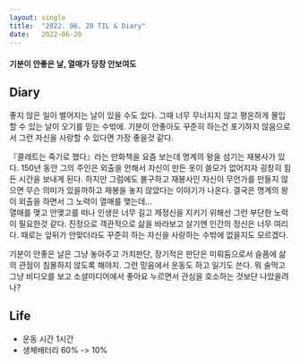 ```yaml
---
layout:	single
title:	"2022. 06. 20 TIL & Diary"
date:	2022-06-20
---
```


  #### 기분이 안좋은 날, 열매가 당장 안보여도

## Diary  

좋지 않은 일이 벌어지는 날이 있을 수도 있다. 그때 너무 무너지지 않고 평온하게 몰입할 수 있는 날이 오기를 믿는 수밖에. 기분이 안좋아도 꾸준히 하는건 포기하지 않음으로서 그런 자신을 사랑할 수 있다면 가장 좋을것 같다.

『콜레트는 죽기로 했다』라는 만화책을 요즘 보는데 명계의 왕을 섬기는 재봉사가 있다. 150년 동안 그의 주인은 외출을 안해서 자신이 만든 옷이 쓸모가 없어지자 굉장히 힘든 시간을 보내게 된다. 하지만 그럼에도 불구하고 재봉사인 자신이 무언가를 만들지 않으면 무슨 의미가 있을까하고 재봉을 놓지 않았다는 이야기가 나온다. 결국은 명계의 왕이 외출을 하면서 그 노력이 열매를 맺는데…   
 열매를 맺고 안맺고를 떠나 인생은 너무 길고 제정신을 지키기 위해선 그런 부단한 노력이 필요한것 같다. 진정으로 객관적으로 삶을 바라보고 살기엔 인간의 정신은 너무 여리다. 때로는 앞뒤가 안맞더라도 꾸준히 하는 자신을 사랑하는 수밖에 없을지도 모르겠다.

기분이 안좋은 날은 그냥 놓아주고 가치판단, 장기적은 판단은 미뤄둠으로서 슬픔에 삶의 관점이 침몰하지 않도록 해야지. 그런 믿음에서 운동도 하고 일기도 쓴다. 뭐 술먹고 그냥 비디오를 보고 소셜미디어에서 좋아요 누르면서 관심을 호소하는 것보단 나았을려나?

## Life  

* 운동 시간 1시간
* 생체배터리 60% -> 10%
  